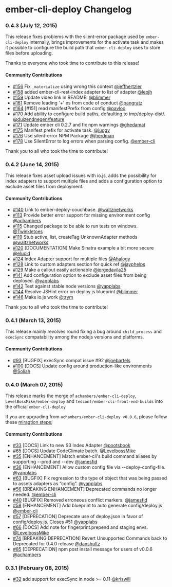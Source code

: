 # ember-cli-deploy Changelog

### 0.4.3 (July 12, 2015)

This release fixes problems with the silent-error package used by
`ember-cli-deploy` internally, brings improvements for the activate task and
makes it possible to configure the build path that `ember-cli-deploy` uses to
store files before uploading.

Thanks to everyone who took time to contribute to this release!

#### Community Contributions

- [#156](https://github.com/ember-cli/ember-cli-deploy/pull/156) Fix `_materialize` using wrong this context [@jeffhertzler](https://github.com/jeffhertzler)
- [#158](https://github.com/ember-cli/ember-cli-deploy/pull/158) added ember-cli-rest-index adapter to list of adapter [@leojh](https://github.com/leojh)
- [#159](https://github.com/ember-cli/ember-cli-deploy/pull/159) Update video link in README. [@blimmer](https://github.com/blimmer)
- [#161](https://github.com/ember-cli/ember-cli-deploy/pull/161) Remove leading '+' es from code of conduct [@pangratz](https://github.com/pangratz)
- [#164](https://github.com/ember-cli/ember-cli-deploy/pull/164) [#151] read manifestPrefix from config [@pavloo](https://github.com/pavloo)
- [#170](https://github.com/ember-cli/ember-cli-deploy/pull/170) Add ability to configure build paths, defaulting to tmp/deploy-dist/. [@duizendnegen/feature](https://github.com/duizendnegen/feature)
- [#171](https://github.com/ember-cli/ember-cli-deploy/pull/171) Update ember cli 0.2.7 and fix npm warnings [@ghedamat](https://github.com/ghedamat)
- [#175](https://github.com/ember-cli/ember-cli-deploy/pull/175) Manifest prefix for activate task. [@juggy](https://github.com/juggy)
- [#176](https://github.com/ember-cli/ember-cli-deploy/pull/176) Use silent-error NPM Package [@jherdman](https://github.com/jherdman)
- [#178](https://github.com/ember-cli/ember-cli-deploy/pull/178) Use SilentError to log errors when parsing config. [@ember-cli](https://github.com/ember-cli)

Thank you to all who took the time to contribute!

### 0.4.2 (June 14, 2015)

This release fixes asset upload issues with io.js, adds the possibility for
index adapters to support multiple files and adds a configuration option to
exclude asset files from deployment.

#### Community Contributions

- [#140](https://github.com/ember-cli/ember-cli-deploy/pull/140) Link to ember-deploy-couchbase. [@waltznetworks](https://github.com/waltznetworks)
- [#113](https://github.com/ember-cli/ember-cli-deploy/pull/113) Provide better error support for missing environment config [@achambers](https://github.com/achambers)
- [#115](https://github.com/ember-cli/ember-cli-deploy/pull/115) Changed package to be able to run tests on windows. [@Twinkletoes](https://github.com/Twinkletoes)
- [#119](https://github.com/ember-cli/ember-cli-deploy/pull/119) Stub active, list, createTag UnknownAdapter methods [@waltznetworks](https://github.com/waltznetworks)
- [#120](https://github.com/ember-cli/ember-cli-deploy/pull/120) [DOCUMENTATION] Make Sinatra example a bit more secure [@elucid](https://github.com/elucid)
- [#124](https://github.com/ember-cli/ember-cli-deploy/pull/124) Index Adapter support for multiple files [@Ahalogy](https://github.com/Ahalogy)
- [#128](https://github.com/ember-cli/ember-cli-deploy/pull/128) Link to custom adapters section for quick ref [@jayphelps](https://github.com/jayphelps)
- [#129](https://github.com/ember-cli/ember-cli-deploy/pull/129) Make a callout easily actionable [@jorgedavila25](https://github.com/jorgedavila25)
- [#141](https://github.com/ember-cli/ember-cli-deploy/pull/141) Add configuration option to exclude asset files from being deployed. [@yapplabs](https://github.com/yapplabs)
- [#142](https://github.com/ember-cli/ember-cli-deploy/pull/142) Test against stable node versions [@yapplabs](https://github.com/yapplabs)
- [#144](https://github.com/ember-cli/ember-cli-deploy/pull/144) Resolve JSHint error on deploy.js blueprint [@blimmer](https://github.com/blimmer)
- [#146](https://github.com/ember-cli/ember-cli-deploy/pull/146) Make io.js work [@trym](https://github.com/trym)

Thank you to all who took the time to contribute!

### 0.4.1 (March 13, 2015)

This release mainly revolves round fixing a bug around `child_process` and `execSync` compatability among the nodejs versions and platforms.

#### Community Contributions

- [#93](https://github.com/ember-cli/ember-cli-deploy/pull/93) [BUGFIX] execSync compat issue #92 [@joebartels](https://github.com/joebartels)
- [#100](https://github.com/ember-cli/ember-cli-deploy/pull/100) [DOCS] Update config around production-like environments [@Soliah](https://github.com/Soliah)

### 0.4.0 (March 07, 2015)

This release marks the merge of `achambers/ember-cli-deploy`, `LevelBossMike/ember-deploy` and `tedconf/ember-cli-front-end-builds` into the official `ember-cli-deploy`

If you are upgrading from `achambers/ember-cli-deploy v0.0.6`, please follow these [miragtion steps](https://github.com/ember-cli/ember-cli-deploy/blob/master/MIGRATION_STEPS.md);

#### Community Contributions

- [#33](https://github.com/ember-cli/ember-cli-deploy/pull/33) [DOCS] Link to new S3 Index Adapter [@pootsbook](https://github.com/pootsbook)
- [#65](https://github.com/ember-cli/ember-cli-deploy/pull/65) [DOCS] Update CodeClimate batch. [@LevelbossMike](https://github.com/LevelbossMike)
- [#35](https://github.com/ember-cli/ember-cli-deploy/pull/35) [ENHANCEMENT] Match ember-cli's build command aliases by supporting --prod and --dev [@jamesfid](https://github.com/jamesfid)
- [#36](https://github.com/ember-cli/ember-cli-deploy/pull/36) [ENHANCEMENT] Allow custom config file via --deploy-config-file. [@yapplabs](https://github.com/yapplabs)
- [#63](https://github.com/ember-cli/ember-cli-deploy/pull/63) [BUGFIX] Fix regression to the type of object that was being passed to assets adapters as “config”. [@yapplabs](https://github.com/yapplabs)
- [#56](https://github.com/ember-cli/ember-cli-deploy/pull/56) [BREAKING ENHANCEMENT] Deprecated commands no longer needed. [@ember-cli](https://github.com/ember-cli)
- [#40](https://github.com/ember-cli/ember-cli-deploy/pull/40) [BUGFIX] Removed erroneous conflict markers. [@jamesfid](https://github.com/jamesfid)
- [#58](https://github.com/ember-cli/ember-cli-deploy/pull/58) [ENHANCEMENT] Add blueprint to auto generate config/deploy.js [@ember-cli](https://github.com/ember-cli)
- [#57](https://github.com/ember-cli/ember-cli-deploy/pull/57) [DEPRECATION] Deprecate use of deploy.json in favor of config/deploy.js. Closes #51 [@yapplabs](https://github.com/yapplabs)
- [#66](https://github.com/ember-cli/ember-cli-deploy/pull/66) [DOCS] Add note for fingerprint.prepend and staging envs. [@LevelbossMike](https://github.com/LevelbossMike)
- [#74](https://github.com/ember-cli/ember-cli-deploy/pull/74) [BREAKING DEPRECATION] Revert Unsupported Commands back to Deprecated for 0.4.0 release [@danshultz](https://github.com/danshultz)
- [#85](https://github.com/ember-cli/ember-cli-deploy/pull/85) [DEPRECATION] npm post install message for users of v0.0.6 [@achambers](https://github.com/achambers)

### 0.3.1 (February 08, 2015)

- [#32](https://github.com/LevelbossMike/ember-deploy/pull/32) add support for execSync in node >= 0.11 [@kriswill](https://github.com/kriswill)
